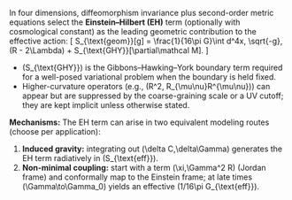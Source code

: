 In four dimensions, diffeomorphism invariance plus second-order metric equations select the **Einstein–Hilbert (EH)** term (optionally with cosmological constant) as the leading geometric contribution to the effective action:
[
S_{\text{geom}}[g] = \frac{1}{16\pi G}\int d^4x, \sqrt{-g}, (R - 2\Lambda) + S_{\text{GHY}}[\partial\mathcal M].
]

* (S_{\text{GHY}}) is the Gibbons–Hawking–York boundary term required for a well-posed variational problem when the boundary is held fixed.
* Higher-curvature operators (e.g., (R^2, R_{\mu\nu}R^{\mu\nu})) can appear but are suppressed by the coarse-graining scale or a UV cutoff; they are kept implicit unless otherwise stated.

**Mechanisms:** The EH term can arise in two equivalent modeling routes (choose per application):

1. **Induced gravity:** integrating out (\delta C,\delta\Gamma) generates the EH term radiatively in (S_{\text{eff}}).
2. **Non-minimal coupling:** start with a term (\xi,\Gamma^2 R) (Jordan frame) and conformally map to the Einstein frame; at late times (\Gamma\to\Gamma_0) yields an effective (1/16\pi G_{\text{eff}}).